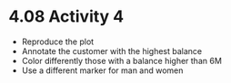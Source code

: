 # 4.08 Activity 4

- Reproduce the plot
- Annotate the customer with the highest balance
- Color differently those with a balance higher than 6M
- Use a different marker for man and women
